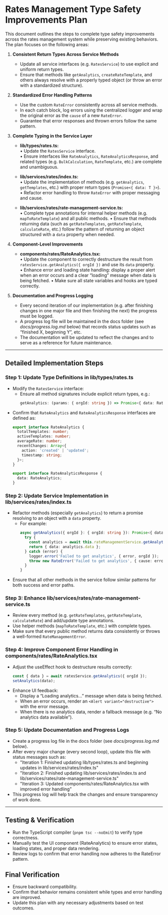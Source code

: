 # Rates Management Type Safety Improvements Plan

This document outlines the steps to complete type safety improvements across the rates management system while preserving existing behaviors. The plan focuses on the following areas:

1. **Consistent Return Types Across Service Methods**  
   - Update all service interfaces (e.g. `RatesService`) to use explicit and uniform return types.
   - Ensure that methods like `getAnalytics`, `createRateTemplate`, and others always resolve with a properly typed object (or throw an error with a standardized structure).

2. **Standardized Error Handling Patterns**  
   - Use the custom `RateError` consistently across all service methods.
   - In each catch block, log errors using the centralized logger and wrap the original error as the `cause` of a new `RateError`.
   - Guarantee that error responses and thrown errors follow the same pattern.

3. **Complete Typing in the Service Layer**  
   - **lib/types/rates.ts:**  
     • Update the `RatesService` interface.  
     • Ensure interfaces like `RateAnalytics`, `RateAnalyticsResponse`, and related types (e.g. `BulkCalculation`, `RateTemplate`, etc.) are complete and unambiguous.

   - **lib/services/rates/index.ts:**  
     • Update the implementation of methods (e.g. `getAnalytics`, `getTemplates`, etc.) with proper return types (`Promise<{ data: T }>`).  
     • Refactor error handling to throw `RateError` with proper messaging and cause.

   - **lib/services/rates/rate-management-service.ts:**  
     • Complete type annotations for internal helper methods (e.g. `mapToRateTemplate`) and all public methods.
     • Ensure that methods returning data (such as `getRateTemplates`, `getRateTemplate`, `calculateRate`, etc.) follow the pattern of returning an object structured with a `data` property when needed.

4. **Component-Level Improvements**  
   - **components/rates/RateAnalytics.tsx:**  
     • Update the component to correctly destructure the result from `ratesService.getAnalytics({ orgId })` and use its `data` property.  
     • Enhance error and loading state handling: display a proper alert when an error occurs and a clear “loading” message when data is being fetched.
     • Make sure all state variables and hooks are typed correctly.

5. **Documentation and Progress Logging**  
   - Every second iteration of our implementation (e.g. after finishing changes in one major file and then finishing the next) the progress must be logged.
   - A progress log file will be maintained in the docs folder (see *docs/progress.log.md* below) that records status updates such as “finished X, beginning Y”, etc.
   - The documentation will be updated to reflect the changes and to serve as a reference for future maintenance.

---

## Detailed Implementation Steps

### Step 1: Update Type Definitions in lib/types/rates.ts
- Modify the `RatesService` interface:
  - Ensure all method signatures include explicit return types, e.g.:
    ```typescript
    getAnalytics: (params: { orgId: string }) => Promise<{ data: RateAnalytics }>;
    ```
- Confirm that `RateAnalytics` and `RateAnalyticsResponse` interfaces are defined as:
    ```typescript
    export interface RateAnalytics {
      totalTemplates: number;
      activeTemplates: number;
      averageRate: number;
      recentChanges: Array<{
        action: 'created' | 'updated';
        timestamp: string;
      }>;
    }

    export interface RateAnalyticsResponse {
      data: RateAnalytics;
    }
    ```

### Step 2: Update Service Implementation in lib/services/rates/index.ts
- Refactor methods (especially `getAnalytics`) to return a promise resolving to an object with a `data` property.
  - For example:
    ```typescript
    async getAnalytics({ orgId }: { orgId: string }): Promise<{ data: RateAnalytics }> {
      try {
        const analytics = await this.rateManagementService.getAnalytics(orgId);
        return { data: analytics.data };
      } catch (error) {
        logger.error('Failed to get analytics', { error, orgId });
        throw new RateError('Failed to get analytics', { cause: error });
      }
    }
    ```
- Ensure that all other methods in the service follow similar patterns for both success and error paths.

### Step 3: Enhance lib/services/rates/rate-management-service.ts
- Review every method (e.g. `getRateTemplates`, `getRateTemplate`, `calculateRate`) and add/update type annotations.
- Use helper methods (`mapToRateTemplate`, etc.) with complete types.
- Make sure that every public method returns data consistently or throws a well-formed `RateManagementError`.

### Step 4: Improve Component Error Handling in components/rates/RateAnalytics.tsx
- Adjust the useEffect hook to destructure results correctly:
    ```typescript
    const { data } = await ratesService.getAnalytics({ orgId });
    setAnalytics(data);
    ```
- Enhance UI feedback:
  - Display a “Loading analytics…” message when data is being fetched.
  - When an error occurs, render an `<Alert variant="destructive">` with the error message.
  - When there is no analytics data, render a fallback message (e.g. “No analytics data available”).

### Step 5: Update Documentation and Progress Logs
- Create a progress log file in the docs folder (see *docs/progress.log.md* below).
- After every major change (every second loop), update this file with status messages such as:
  - "Iteration 1: Finished updating lib/types/rates.ts and beginning updates in lib/services/rates/index.ts"
  - "Iteration 2: Finished updating lib/services/rates/index.ts and lib/services/rates/rate-management-service.ts"
  - "Iteration 3: Updated components/rates/RateAnalytics.tsx with improved error handling"
- This progress log will help track the changes and ensure transparency of work done.

---

## Testing & Verification
- Run the TypeScript compiler (`pnpm tsc --noEmit`) to verify type correctness.
- Manually test the UI component (RateAnalytics) to ensure error states, loading states, and proper data rendering.
- Review logs to confirm that error handling now adheres to the RateError pattern.

## Final Verification
- Ensure backward compatibility.
- Confirm that behavior remains consistent while types and error handling are improved.
- Update this plan with any necessary adjustments based on test outcomes.
